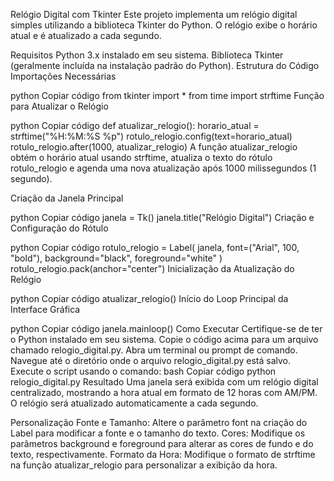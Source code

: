 
Relógio Digital com Tkinter
Este projeto implementa um relógio digital simples utilizando a biblioteca Tkinter do Python. O relógio exibe o horário atual e é atualizado a cada segundo.

Requisitos
Python 3.x instalado em seu sistema.
Biblioteca Tkinter (geralmente incluída na instalação padrão do Python).
Estrutura do Código
Importações Necessárias

python
Copiar código
from tkinter import *
from time import strftime
Função para Atualizar o Relógio

python
Copiar código
def atualizar_relogio():
    horario_atual = strftime("%H:%M:%S %p")
    rotulo_relogio.config(text=horario_atual)
    rotulo_relogio.after(1000, atualizar_relogio)
A função atualizar_relogio obtém o horário atual usando strftime, atualiza o texto do rótulo rotulo_relogio e agenda uma nova atualização após 1000 milissegundos (1 segundo).

Criação da Janela Principal

python
Copiar código
janela = Tk()
janela.title("Relógio Digital")
Criação e Configuração do Rótulo

python
Copiar código
rotulo_relogio = Label(
    janela,
    font=("Arial", 100, "bold"),
    background="black",
    foreground="white"
)
rotulo_relogio.pack(anchor="center")
Inicialização da Atualização do Relógio

python
Copiar código
atualizar_relogio()
Início do Loop Principal da Interface Gráfica

python
Copiar código
janela.mainloop()
Como Executar
Certifique-se de ter o Python instalado em seu sistema.
Copie o código acima para um arquivo chamado relogio_digital.py.
Abra um terminal ou prompt de comando.
Navegue até o diretório onde o arquivo relogio_digital.py está salvo.
Execute o script usando o comando:
bash
Copiar código
python relogio_digital.py
Resultado
Uma janela será exibida com um relógio digital centralizado, mostrando a hora atual em formato de 12 horas com AM/PM. O relógio será atualizado automaticamente a cada segundo.

Personalização
Fonte e Tamanho: Altere o parâmetro font na criação do Label para modificar a fonte e o tamanho do texto.
Cores: Modifique os parâmetros background e foreground para alterar as cores de fundo e do texto, respectivamente.
Formato da Hora: Modifique o formato de strftime na função atualizar_relogio para personalizar a exibição da hora.

